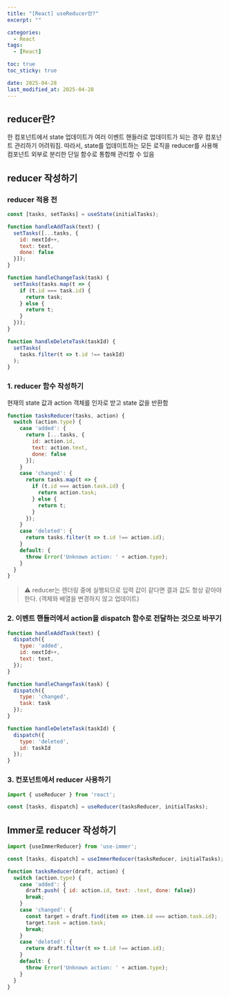 ```yaml
---
title: "[React] useReducer란?"
excerpt: ""

categories:
  - React
tags:
  - [React]

toc: true
toc_sticky: true

date: 2025-04-28
last_modified_at: 2025-04-28
---
```


## reducer란?
한 컴포넌트에서 state 업데이트가 여러 이벤트 핸들러로 업데이트가 되는 경우 컴포넌트 관리하기 어려워짐.
따라서, state를 업데이트하는 모든 로직을 reducer를 사용해 컴포넌트 외부로 분리한 단일 함수로 통합해 관리할 수 있음

## reducer 작성하기
### reducer 적용 전
```js
const [tasks, setTasks] = useState(initialTasks);

function handleAddTask(text) {
  setTasks([...tasks, {
    id: nextId++,
    text: text,
    done: false
  }]);
}

function handleChangeTask(task) {
  setTasks(tasks.map(t => {
    if (t.id === task.id) {
      return task;
    } else {
      return t;
    }
  }));
}

function handleDeleteTask(taskId) {
  setTasks(
    tasks.filter(t => t.id !== taskId)
  );
}
```
   
### 1. reducer 함수 작성하기
현재의 state 값과 action 객체를 인자로 받고 state 값을 반환함

```js
function tasksReducer(tasks, action) {
  switch (action.type) {
    case 'added': {
      return [...tasks, {
        id: action.id,
        text: action.text,
        done: false
      }];
    }
    case 'changed': {
      return tasks.map(t => {
        if (t.id === action.task.id) {
          return action.task;
        } else {
          return t;
        }
      });
    }
    case 'deleted': {
      return tasks.filter(t => t.id !== action.id);
    }
    default: {
      throw Error('Unknown action: ' + action.type);
    }
  }
}
```

> ⚠️ reducer는 렌더링 중에 실행되므로 입력 값이 같다면 결과 값도 항상 같아야 한다. (객체와 배열을 변경하지 않고 업데이트)

### 2. 이벤트 핸들러에서 action을 dispatch 함수로 전달하는 것으로 바꾸기
```js
function handleAddTask(text) {
  dispatch({
    type: 'added',
    id: nextId++,
    text: text,
  });
}

function handleChangeTask(task) {
  dispatch({
    type: 'changed',
    task: task
  });
}

function handleDeleteTask(taskId) {
  dispatch({
    type: 'deleted',
    id: taskId
  });
}
```

### 3. 컨포넌트에서 reducer 사용하기
```js
import { useReducer } from 'react';
```

```js
const [tasks, dispatch] = useReducer(tasksReducer, initialTasks);
```

## Immer로 reducer 작성하기
```js
import {useImmerReducer} from 'use-immer';
```

```js
const [tasks, dispatch] = useImmerReducer(tasksReducer, initialTasks);
```

```js
function tasksReducer(draft, action) {
  switch (action.type) {
    case 'added': {
      draft.push( { id: action.id, text: .text, done: false})
      break;
    }
    case 'changed': {
      const target = draft.find(item => item.id === action.task.id);
      target.task = action.task;
      break;
    }
    case 'deleted': {
      return draft.filter(t => t.id !== action.id);
    }
    default: {
      throw Error('Unknown action: ' + action.type);
    }
  }
}
```